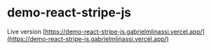 # demo-react-stripe-js

Live version [https://demo-react-stripe-js.gabrielmlinassi.vercel.app/](https://demo-react-stripe-js.gabrielmlinassi.vercel.app/)
